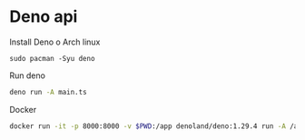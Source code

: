 # Deno api

Install Deno o Arch linux
```
sudo pacman -Syu deno
```

Run deno
```bash
deno run -A main.ts
```

Docker
```bash
docker run -it -p 8000:8000 -v $PWD:/app denoland/deno:1.29.4 run -A /app/main.ts
```
